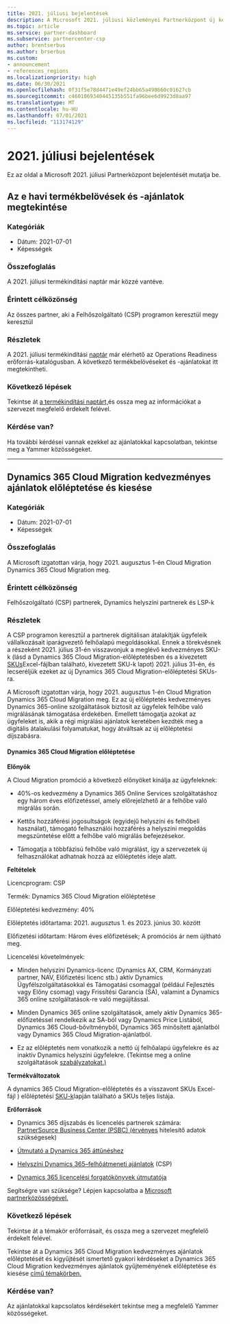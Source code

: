 ```yaml
---
title: 2021. júliusi bejelentések
description: A Microsoft 2021. júliusi közleményei Partnerközpont új képességeket, promóciókat, ajánlatokat, piacokat vagy a meglévő ajánlatok változásait is beleértve.
ms.topic: article
ms.service: partner-dashboard
ms.subservice: partnercenter-csp
author: brentserbus
ms.author: brserbus
ms.custom:
- announcement
- references_regions
ms.localizationpriority: high
ms.date: 06/30/2021
ms.openlocfilehash: 0f31f5e78d4471e49ef24bb65a498660c01627cb
ms.sourcegitcommit: c4601069340445135b551fa96bee6d9923d8aa97
ms.translationtype: MT
ms.contentlocale: hu-HU
ms.lasthandoff: 07/01/2021
ms.locfileid: "113174129"
---
```

# <a name="july-2021-announcements"></a>2021. júliusi bejelentések

Ez az oldal a Microsoft 2021. júliusi Partnerközpont bejelentését mutatja be.

## <a name="view-this-months-product-launches-and-offers"></a><a name="2"></a>Az e havi termékbelövések és -ajánlatok megtekintése

### <a name="categories"></a>Kategóriák

- Dátum: 2021-07-01
- Képességek

### <a name="summary"></a>Összefoglalás

A 2021. júliusi termékindítási naptár már közzé vantéve.

### <a name="impacted-audience"></a>Érintett célközönség

Az összes partner, aki a Felhőszolgáltató (CSP) programon keresztül megy keresztül

### <a name="details"></a>Részletek

A 2021. júliusi termékindítási [naptár](https://partner.microsoft.com/resources/collection/product-launch-calendar-collection#/) már elérhető az Operations Readiness erőforrás-katalógusban. A következő termékbelövéseket és -ajánlatokat itt megtekintheti.

### <a name="next-steps"></a>Következő lépések

Tekintse át [a termékindítási naptárt,](https://partner.microsoft.com/resources/collection/product-launch-calendar-collection#/)és ossza meg az információkat a szervezet megfelelő érdekelt felével.  

### <a name="questions"></a>Kérdése van?

Ha további kérdései vannak ezekkel az ajánlatokkal kapcsolatban, tekintse meg a Yammer közösségeket.

________________
## <a name="dynamics-365-cloud-migration-promotion-and-retirement-of-discounted-offers"></a><a name="1"></a>Dynamics 365 Cloud Migration kedvezményes ajánlatok előléptetése és kiesése

### <a name="categories"></a>Kategóriák

- Dátum: 2021-07-01
- Képességek

### <a name="summary"></a>Összefoglalás

A Microsoft izgatottan várja, hogy 2021. augusztus 1-én Cloud Migration Dynamics 365 Cloud Migration meg.

### <a name="impacted-audience"></a>Érintett célközönség

Felhőszolgáltató (CSP) partnerek, Dynamics helyszíni partnerek és LSP-k

### <a name="details"></a>Részletek

A CSP programon keresztül a partnerek digitálisan átalakítják ügyfeleik vállalkozásait iparágvezető felhőalapú megoldásokkal. Ennek a törekvésnek a részeként 2021. július 31-én visszavonjuk a meglévő kedvezményes SKU-k (lásd a Dynamics 365 Cloud Migration-előléptetésben és a kivezetett [SKUs](https://partner.microsoft.com/resources/detail/dynamics-365-cloud-promotion-retired-skus-xls)Excel-fájlban található, kivezetett SKU-k lapot) 2021. július 31-én, és lecseréljük ezeket az új Dynamics 365 Cloud Migration-előléptetési SKUs-ra.

A Microsoft izgatottan várja, hogy 2021. augusztus 1-én Cloud Migration Dynamics 365 Cloud Migration meg. Ez az új előléptetés kedvezményes Dynamics 365-online szolgáltatások biztosít az ügyfelek felhőbe való migrálásának támogatása érdekében. Emellett támogatja azokat az ügyfeleket is, akik a régi migrálási ajánlatok keretében kezdték meg a digitális átalakulási folyamatukat, hogy átváltsak az új előléptetési díjszabásra.

#### <a name="dynamics-365-cloud-migration-promotion"></a>Dynamics 365 Cloud Migration előléptetése

**Előnyök**

A Cloud Migration promóció a következő előnyöket kínálja az ügyfeleknek:  

- 40%-os kedvezmény a Dynamics 365 Online Services szolgáltatáshoz egy három éves előfizetéssel, amely előrejelzhető ár a felhőbe való migrálás során.

- Kettős hozzáférési jogosultságok (egyidejű helyszíni és felhőbeli használat), támogató felhasználói hozzáférés a helyszíni megoldás megszüntetése előtt a felhőbe való migrálás befejezésekor.

- Támogatja a többfázisú felhőbe való migrálást, így a szervezetek új felhasználókat adhatnak hozzá az előléptetés ideje alatt.

**Feltételek**

Licencprogram: CSP

Termék: Dynamics 365 Cloud Migration előléptetése

Előléptetési kedvezmény: 40%

Előléptetés időtartama: 2021. augusztus 1. és 2023. június 30. között

Előfizetési időtartam: Három éves előfizetések; A promóciós ár nem újítható meg.

Licencelési követelmények:

- Minden helyszíni Dynamics-licenc (Dynamics AX, CRM, Kormányzati partner, NAV, Előfizetési licenc stb.) aktív Dynamics Ügyfélszolgáltatásokkal és Támogatási csomaggal (például Fejlesztés vagy Előny csomag) vagy Frissítési Garancia (SA), valamint a Dynamics 365 online szolgáltatások-re való megújítással.

- Minden Dynamics 365 online szolgáltatások, amely aktív Dynamics 365-előfizetéssel rendelkezik az SA-ból vagy Dynamics Price Listából, Dynamics 365 Cloud-bővítményből, Dynamics 365 minősített ajánlatból vagy Dynamics 365 Cloud Migration-ajánlatból.

- Ez az előléptetés nem vonatkozik a nettó új felhőalapú ügyfelekre és az inaktív Dynamics helyszíni ügyfelekre. (Tekintse meg a online szolgáltatások [szabályzatokat.)](https://www.microsoft.com/licensing/terms/productoffering/MicrosoftDynamics365Services/EAEAS)

**Termékváltozatok**

A dynamics 365 Cloud Migration-előléptetés és a visszavont SKUs Excel-fájl ) előléptetési [SKU-k](https://partner.microsoft.com/resources/detail/dynamics-365-cloud-promotion-retired-skus-xls)lapján található a SKUs teljes listája.

**Erőforrások**

- Dynamics 365 díjszabás és licencelés partnerek számára: [PartnerSource Business Center (PSBC) (érvényes](https://businesscenter.mbs.microsoft.com/#contentdetail/Dyn365PricingandLicensing) hitelesítő adatok szükségesek)

- [Útmutató a Dynamics 365 áttűnéshez](https://mbs2.microsoft.com/fileexchange/?fileID=1324bd08-98ab-4de1-aa9d-4d9e8902c6a6)

- [Helyszíni Dynamics 365–felhőátmeneti ajánlatok](https://mbs2.microsoft.com/fileexchange/?fileID=53e8d8af-e8c5-4e7e-99b6-e81baa026275) (CSP)

- [Dynamics 365 licencelési forgatókönyvek útmutatója](https://mbs2.microsoft.com/fileexchange/?fileID=b82e7dad-46e5-475d-a23e-6bcee17cb5ea)

Segítségre van szüksége? Lépjen kapcsolatba a [Microsoft partnerközösségével.](https://www.microsoftpartnercommunity.com/t5/Pricing-Licensing-Incentives/bd-p/PricingLicensingIncentives)

### <a name="next-steps"></a>Következő lépések

Tekintse át a témakör erőforrásait, és ossza meg a szervezet megfelelő érdekelt felével.  

Tekintse át a Dynamics 365 Cloud Migration kedvezményes ajánlatok [](https://partner.microsoft.com/resources/detail/faqs-on-d365-cloud-migration-promotion-and-retirement-of-discounted-offers-pdf) előléptetését és kigyűjtését ismertető gyakori kérdéseket a Dynamics 365 Cloud Migration kedvezményes ajánlatok gyűjteményének előléptetése és kiesése [című témakörben.](https://partner.microsoft.com/resources/collection/dynamics-365-cloud-migration-promotion-and-retirement-of-discounted-offers#/)

### <a name="questions"></a>Kérdése van?

Az ajánlatokkal kapcsolatos kérdésekért tekintse meg a megfelelő Yammer közösségeket.
